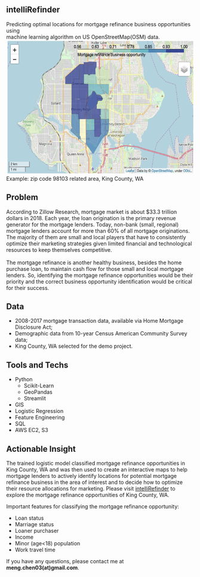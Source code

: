 ## intelliRefinder
Predicting optimal locations for mortgage refinance business opportunities using\
machine learning algorithm on US OpenStreetMap(OSM) data.\
<img src="example.png" width="600" height="360">\
Example: zip code 98103 related area, King County, WA

## Problem
According to Zillow Research, mortgage market is about $33.3 trillion dollars in 2018. Each year, the loan origination is the primary revenue generator for the mortgage lenders. Today, non-bank (small, regional) mortgage lenders account for more than 60% of all mortgage originations. The majority of them are small and local players that have to consistently optimize their marketing strategies given limited financial and technological resources to keep themselves competitive.\
\
The mortgage refinance is another healthy business, besides the home purchase loan, to maintain cash flow for those small and local mortgage lenders. So, identifying the mortgage refinance opportunities would be their priority and the correct business opportunity identification would be critical for their success.

## Data
* 2008-2017 mortgage transaction data, available via Home Mortgage Disclosure Act;
* Demographic data from 10-year Census American Community Survey data;
* King County, WA selected for the demo project.

## Tools and Techs
* Python
  * Scikit-Learn
  * GeoPandas
  * Streamlit
* GIS
* Logistic Regression
* Feature Engineering
* SQL
* AWS EC2, S3

## Actionable Insight
The trained logistic model classified mortgage refinance opportunities in King County, WA and was then used to create an interactive maps to help mortgage lenders to actively identify locations for potential mortgage refinance business in the area of interest and to decide how to optimize their resource allocations for marketing. Please visit [intelliRefinder](http://bit.ly/IntelliRefinderDemo) to explore the mortgage refinance opportunities of King County, WA.

Important features for classifying the mortgage refinance opportunity:
* Loan status
* Marriage status
* Loaner purchaser
* Income
* Minor (age<18) population
* Work travel time

If you have any questions, please contact me at **meng.chen03(at)gmail.com**.
